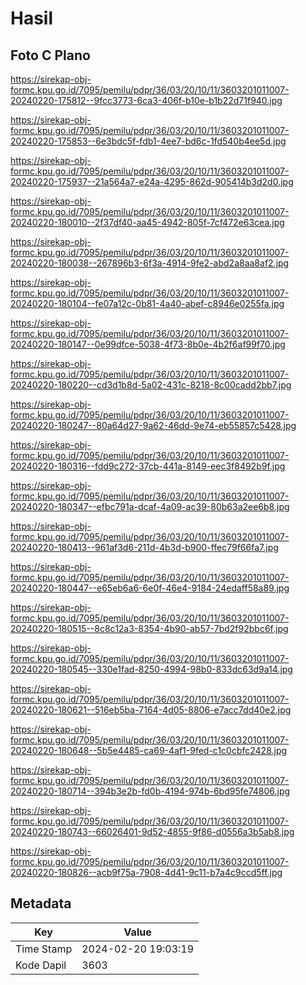 # Hasil

## Foto C Plano

https://sirekap-obj-formc.kpu.go.id/7095/pemilu/pdpr/36/03/20/10/11/3603201011007-20240220-175812--9fcc3773-6ca3-406f-b10e-b1b22d71f940.jpg

https://sirekap-obj-formc.kpu.go.id/7095/pemilu/pdpr/36/03/20/10/11/3603201011007-20240220-175853--6e3bdc5f-fdb1-4ee7-bd6c-1fd540b4ee5d.jpg

https://sirekap-obj-formc.kpu.go.id/7095/pemilu/pdpr/36/03/20/10/11/3603201011007-20240220-175937--21a564a7-e24a-4295-862d-905414b3d2d0.jpg

https://sirekap-obj-formc.kpu.go.id/7095/pemilu/pdpr/36/03/20/10/11/3603201011007-20240220-180010--2f37df40-aa45-4942-805f-7cf472e63cea.jpg

https://sirekap-obj-formc.kpu.go.id/7095/pemilu/pdpr/36/03/20/10/11/3603201011007-20240220-180038--267896b3-6f3a-4914-9fe2-abd2a8aa8af2.jpg

https://sirekap-obj-formc.kpu.go.id/7095/pemilu/pdpr/36/03/20/10/11/3603201011007-20240220-180104--fe07a12c-0b81-4a40-abef-c8946e0255fa.jpg

https://sirekap-obj-formc.kpu.go.id/7095/pemilu/pdpr/36/03/20/10/11/3603201011007-20240220-180147--0e99dfce-5038-4f73-8b0e-4b2f6af99f70.jpg

https://sirekap-obj-formc.kpu.go.id/7095/pemilu/pdpr/36/03/20/10/11/3603201011007-20240220-180220--cd3d1b8d-5a02-431c-8218-8c00cadd2bb7.jpg

https://sirekap-obj-formc.kpu.go.id/7095/pemilu/pdpr/36/03/20/10/11/3603201011007-20240220-180247--80a64d27-9a62-46dd-9e74-eb55857c5428.jpg

https://sirekap-obj-formc.kpu.go.id/7095/pemilu/pdpr/36/03/20/10/11/3603201011007-20240220-180316--fdd9c272-37cb-441a-8149-eec3f8492b9f.jpg

https://sirekap-obj-formc.kpu.go.id/7095/pemilu/pdpr/36/03/20/10/11/3603201011007-20240220-180347--efbc791a-dcaf-4a09-ac39-80b63a2ee6b8.jpg

https://sirekap-obj-formc.kpu.go.id/7095/pemilu/pdpr/36/03/20/10/11/3603201011007-20240220-180413--961af3d6-211d-4b3d-b900-ffec79f66fa7.jpg

https://sirekap-obj-formc.kpu.go.id/7095/pemilu/pdpr/36/03/20/10/11/3603201011007-20240220-180447--e65eb6a6-6e0f-46e4-9184-24edaff58a89.jpg

https://sirekap-obj-formc.kpu.go.id/7095/pemilu/pdpr/36/03/20/10/11/3603201011007-20240220-180515--8c8c12a3-8354-4b90-ab57-7bd2f92bbc6f.jpg

https://sirekap-obj-formc.kpu.go.id/7095/pemilu/pdpr/36/03/20/10/11/3603201011007-20240220-180545--330e1fad-8250-4994-98b0-833dc63d9a14.jpg

https://sirekap-obj-formc.kpu.go.id/7095/pemilu/pdpr/36/03/20/10/11/3603201011007-20240220-180621--516eb5ba-7164-4d05-8806-e7acc7dd40e2.jpg

https://sirekap-obj-formc.kpu.go.id/7095/pemilu/pdpr/36/03/20/10/11/3603201011007-20240220-180648--5b5e4485-ca69-4af1-9fed-c1c0cbfc2428.jpg

https://sirekap-obj-formc.kpu.go.id/7095/pemilu/pdpr/36/03/20/10/11/3603201011007-20240220-180714--394b3e2b-fd0b-4194-974b-6bd95fe74806.jpg

https://sirekap-obj-formc.kpu.go.id/7095/pemilu/pdpr/36/03/20/10/11/3603201011007-20240220-180743--66026401-9d52-4855-9f86-d0556a3b5ab8.jpg

https://sirekap-obj-formc.kpu.go.id/7095/pemilu/pdpr/36/03/20/10/11/3603201011007-20240220-180826--acb9f75a-7908-4d41-9c11-b7a4c9ccd5ff.jpg


## Metadata

| Key        | Value               |
| ---------- | ------------------- |
| Time Stamp | 2024-02-20 19:03:19 |
| Kode Dapil | 3603                |



